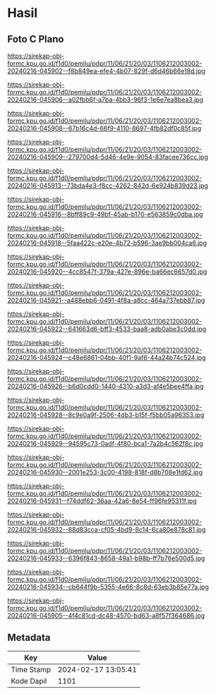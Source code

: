 # Hasil

## Foto C Plano

https://sirekap-obj-formc.kpu.go.id/f1d0/pemilu/pdpr/11/06/21/20/03/1106212003002-20240216-045902--f8b849ea-efe4-4b07-829f-d6d46b66e18d.jpg

https://sirekap-obj-formc.kpu.go.id/f1d0/pemilu/pdpr/11/06/21/20/03/1106212003002-20240216-045906--a02fbb6f-a7ba-4bb3-96f3-1e6e7ea8bea3.jpg

https://sirekap-obj-formc.kpu.go.id/f1d0/pemilu/pdpr/11/06/21/20/03/1106212003002-20240216-045908--67b16c4d-66f9-4110-8697-4fb82df0c85f.jpg

https://sirekap-obj-formc.kpu.go.id/f1d0/pemilu/pdpr/11/06/21/20/03/1106212003002-20240216-045909--279700d4-5d46-4e9e-9054-83facee736cc.jpg

https://sirekap-obj-formc.kpu.go.id/f1d0/pemilu/pdpr/11/06/21/20/03/1106212003002-20240216-045913--73bda4e3-f8cc-4262-842d-6e924b839d23.jpg

https://sirekap-obj-formc.kpu.go.id/f1d0/pemilu/pdpr/11/06/21/20/03/1106212003002-20240216-045916--8bff89c9-49bf-45ab-b170-e563859c0dba.jpg

https://sirekap-obj-formc.kpu.go.id/f1d0/pemilu/pdpr/11/06/21/20/03/1106212003002-20240216-045918--5faa422c-e20e-4b72-b596-3ae9bb004ca6.jpg

https://sirekap-obj-formc.kpu.go.id/f1d0/pemilu/pdpr/11/06/21/20/03/1106212003002-20240216-045920--4cc8547f-379a-427e-896e-ba66ec6657d0.jpg

https://sirekap-obj-formc.kpu.go.id/f1d0/pemilu/pdpr/11/06/21/20/03/1106212003002-20240216-045921--a488ebb6-0491-4f8a-a8cc-464a737ebb87.jpg

https://sirekap-obj-formc.kpu.go.id/f1d0/pemilu/pdpr/11/06/21/20/03/1106212003002-20240216-045922--641663d6-bff3-4533-baa8-adb0abe3c0dd.jpg

https://sirekap-obj-formc.kpu.go.id/f1d0/pemilu/pdpr/11/06/21/20/03/1106212003002-20240216-045924--c48e6861-04bb-40f1-9af6-44a24b74c524.jpg

https://sirekap-obj-formc.kpu.go.id/f1d0/pemilu/pdpr/11/06/21/20/03/1106212003002-20240216-045926--b6d0cdd0-1440-4310-a3d3-af4e5bee4ffa.jpg

https://sirekap-obj-formc.kpu.go.id/f1d0/pemilu/pdpr/11/06/21/20/03/1106212003002-20240216-045928--8c9e0a9f-2506-4db3-b15f-f5bb05a96353.jpg

https://sirekap-obj-formc.kpu.go.id/f1d0/pemilu/pdpr/11/06/21/20/03/1106212003002-20240216-045929--94595c73-0adf-4f80-bca1-7a2b4c562f8c.jpg

https://sirekap-obj-formc.kpu.go.id/f1d0/pemilu/pdpr/11/06/21/20/03/1106212003002-20240216-045930--2001e253-3c00-4198-818f-d8b708e1fd62.jpg

https://sirekap-obj-formc.kpu.go.id/f1d0/pemilu/pdpr/11/06/21/20/03/1106212003002-20240216-045931--f74ddf62-36aa-42a6-8e54-ff96fe95311f.jpg

https://sirekap-obj-formc.kpu.go.id/f1d0/pemilu/pdpr/11/06/21/20/03/1106212003002-20240216-045932--88d83cca-cf05-4bd9-8c14-6ca80e878c81.jpg

https://sirekap-obj-formc.kpu.go.id/f1d0/pemilu/pdpr/11/06/21/20/03/1106212003002-20240216-045933--6396f843-8658-49a1-b98b-ff7b76e500d5.jpg

https://sirekap-obj-formc.kpu.go.id/f1d0/pemilu/pdpr/11/06/21/20/03/1106212003002-20240216-045934--cb644f9b-5355-4e66-8c8d-63eb3b85e77a.jpg

https://sirekap-obj-formc.kpu.go.id/f1d0/pemilu/pdpr/11/06/21/20/03/1106212003002-20240216-045905--4f4c81cd-dc48-4570-bd63-a8f57f364686.jpg


## Metadata

| Key        | Value               |
| ---------- | ------------------- |
| Time Stamp | 2024-02-17 13:05:41 |
| Kode Dapil | 1101                |



